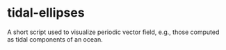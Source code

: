 # tidal-ellipses
A short script used to visualize periodic vector field, e.g., those computed as tidal components of an ocean.
